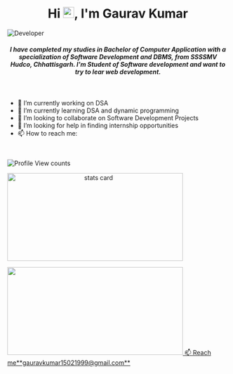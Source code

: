 <h1 align="center">Hi <img src="https://raw.githubusercontent.com/nixin72/nixin72/master/wave.gif" 
         alt="Waving hand animated gif"
         height="25"
         width="25" />, I'm Gaurav Kumar
</h1>

<img src="https://pixan198.github.io/images/Developer.gif" alt="Developer" />
<h5 align="center">
I have completed my studies in Bachelor of Computer Application with a specialization of Software Development and DBMS, from SSSSMV Hudco, Chhattisgarh. I'm Student of Software development and want to try to lear web development. 
</h5>
<br>

- 🔭 I’m currently working on DSA
- 🌱 I’m currently learning DSA and dynamic programming
- 👯 I’m looking to collaborate on Software Development Projects 
- 🤔 I’m looking for help in finding internship opportunities
- 📫 How to reach me: 
<br>

<p align="left"> <img src="https://komarev.com/ghpvc/?username=Gauravkumar1502&label=Profile%20views&color=0e75b6&style=flat" alt="Profile View counts" /> </p>
<p>
<a align= "center" href="https://github.com/Gauravkumar1502">
         
<img alt= "stats card" height="200px" width="400" src="https://github-readme-streak-stats.herokuapp.com/?user=Gauravkumar1502&theme=neon-palenight&hide_border=false&properties=border">
         
<!---    Add image or gif here..!!!
         <img align="right" height="350" width="400" src="" /> </a>
--->    
         
</p>
         
<img height="200px" width="400" src="https://github-readme-stats.vercel.app/api?username=GauravKumar1502&count_private=true&theme=bear&show_icons=true" />
<!---
<p align="left"> <a href="https://twitter.com/Gauravkuma_r" target="_blank"><img src="https://img.shields.io/twitter/follow/Gauravkuma_r?logo=twitter&style=for-the-badge"/></a> </p>
--->
📫 Reach me**gauravkumar15021999@gmail.com**
<br>
<!---         
<hr>
         <h3 align="center">Connect with me : </h3>


<hr>
--->
